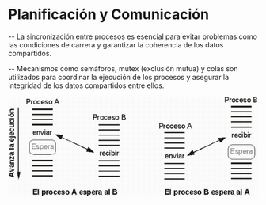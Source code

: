# Planificación y Comunicación
-- La sincronización entre procesos es esencial para evitar problemas como las condiciones de carrera y garantizar la coherencia de los datos compartidos.

-- Mecanismos como semáforos, mutex (exclusión mutua) y colas son utilizados para coordinar la ejecución de los procesos y asegurar la integridad de los datos compartidos entre ellos.

![](imagenes/sincronizacion_y_comunicacion.jpg)